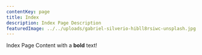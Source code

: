 ```yaml
---
contentKey: page
title: Index
description: Index Page Description
featuredImage: ../../uploads/gabriel-silverio-hibll8rsiwc-unsplash.jpg
---
```

Index Page Content with a **bold** text!
